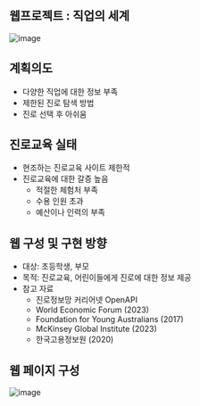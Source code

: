 ## 웹프로젝트 : 직업의 세계
![image](https://github.com/Minji4/dj_project/assets/102903527/440a6028-42d3-4f78-8fb7-47869644c313)

## 계획의도
- 다양한 직업에 대한 정보 부족
- 제한된 진로 탐색 방법
- 진로 선택 후 아쉬움

## 진로교육 실태
- 현조하는 진로교육 사이트 제한적
- 진로교육에 대한 갈증 높음
   - 적절한 체험처 부족
   - 수용 인원 초과
   - 예산이나 인력의 부족

## 웹 구성 및 구현 방향
- 대상: 초등학생, 부모
- 목적: 진로교육, 어린이들에게 진로에 대한 정보 제공
- 참고 자료
  - 진로정보망 커리어넷 OpenAPI
  - World Economic Forum (2023)
  - Foundation for Young Australians (2017)
  - McKinsey Global Institute (2023)
  - 한국고용정보원 (2020)

## 웹 페이지 구성
![image](https://github.com/Minji4/dj_project/assets/102903527/7b9fe6b9-2841-4e9f-a819-6fa2d473b591)


